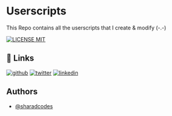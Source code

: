 
# Userscripts

This Repo contains all the userscripts that I create & modify (-.-)

[![LICENSE MIT](https://img.shields.io/github/license/sharadcodes/Userscripts?style=for-the-badge)](https://github.com/sharadcodes/UserScripts/blob/main/LICENSE)

## 🔗 Links

[![github](https://img.shields.io/github/followers/sharadcodes?logo=github&style=for-the-badge)](https://github.com/sharadcodes) [![twitter](https://img.shields.io/twitter/follow/sharadcodes?&logo=Twitter&style=for-the-badge)](https://twitter.com/sharadcodes) [![linkedin](https://img.shields.io/badge/linkedin-0A66C2?style=for-the-badge&logo=linkedin&logoColor=white)](https://www.linkedin.com/in/srsmaurya)

## Authors

- [@sharadcodes](https://www.github.com/sharadcodes)
